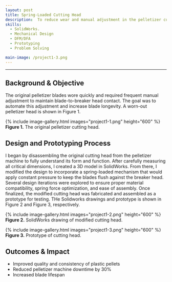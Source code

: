 ```yaml
---
layout: post
title: Spring-Loaded Cutting Head
description:  To reduce wear and manual adjustment in the pelletizer cutting process, I redesigned the existing cutting head with a spring-loaded mechanism. This ensures constant blade pressure against the breaker head, improving blade lifespan and reducing downtime.
skills: 
  - SolidWorks.
  - Mechanical Design
  - DFM/DFA
  - Prototyping
  - Problem Solving

main-image: /project1-3.png
---
```


---
## Background & Objective
The original pelletizer blades wore quickly and required frequent manual adjustment to maintain blade-to-breaker head contact. The goal was to automate this adjustment and increase blade longevity. A worn-out pelletizer head is shown in Figure 1.

{% include image-gallery.html images="project1-1.png" height="600" %}
**Figure 1.** The original pelletizer cutting head.

## Design and Prototyping Process
I began by disassembling the original cutting head from the pelletizer machine to fully understand its form and function. After carefully measuring all critical dimensions, I created a 3D model in SolidWorks. From there, I modified the design to incorporate a spring-loaded mechanism that would apply constant pressure to keep the blades flush against the breaker head.
Several design iterations were explored to ensure proper material compatibility, spring force optimization, and ease of assembly. Once finalized, the modified cutting head was fabricated and assembled as a prototype for testing. THe Solidworks drawings and prototype is shown in Figure 2 and Figure 3, respectively.

{% include image-gallery.html images="project1-2.png" height="600" %}
**Figure 2.** SolidWorks drawing of modified cutting head.

{% include image-gallery.html images="project1-3.png" height="600" %}
**Figure 3.** Prototype of cutting head.

## Outcomes & Impact 
- Improved quality and consistency of plastic pellets
- Reduced pelletizer machine downtime by 30%
- Increased blade lifespan

